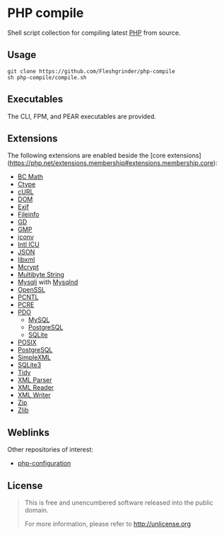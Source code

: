 # PHP compile
Shell script collection for compiling latest [PHP](https://php.net) from source.

## Usage
```shell
git clone https://github.com/Fleshgrinder/php-compile
sh php-compile/compile.sh
```

## Executables
The CLI, FPM, and PEAR executables are provided.

## Extensions
The following extensions are enabled beside the [core extensions]
(https://php.net/extensions.membership#extensions.membership.core):

* [BC Math](https://php.net/book.bc)
* [Ctype](https://php.net/book.ctype)
* [cURL](https://php.net/book.curl)
* [DOM](https://php.net/book.dom)
* [Exif](https://php.net/book.exif)
* [Fileinfo](https://php.net/book.fileinfo)
* [GD](https://php.net/book.image)
* [GMP](https://php.net/book.gmp)
* [iconv](https://php.net/book.iconv)
* [Intl ICU](https://php.net/book.intl)
* [JSON](https://php.net/book.json)
* [libxml](https://php.net/book.libxml)
* [Mcrypt](https://php.net/book.mcrypt)
* [Multibyte String](https://php.net/book.mbstring)
* [Mysqli](https://php.net/book.mysqli) with [Mysqlnd](https://php.net/book.mysqlnd)
* [OpenSSL](https://php.net/book.openssl)
* [PCNTL](https://php.net/book.pcntl)
* [PCRE](https://php.net/book.pcre)
* [PDO](https://php.net/book.pdo)
  * [MySQL](https://php.net/ref.pdo-mysql)
  * [PostgreSQL](https://php.net/ref.pdo-pgsql)
  * [SQLite](https://php.net/ref.pdo-sqlite)
* [POSIX](https://php.net/book.posix)
* [PostgreSQL](https://php.net/book.pgsql)
* [SimpleXML](https://php.net/book.simplexml)
* [SQLite3](https://php.net/book.sqlite3)
* [Tidy](https://php.net/book.tidy)
* [XML Parser](https://php.net/book.xml)
* [XML Reader](https://php.net/book.xmlreader)
* [XML Writer](https://php.net/book.xmlwriter)
* [Zip](https://php.net/book.zip)
* [Zlib](https://php.net/book.zlib)

## Weblinks
Other repositories of interest:

* [php-configuration](https://github.com/Fleshgrinder/php-configuration)

## License
> This is free and unencumbered software released into the public domain.
>
> For more information, please refer to <http://unlicense.org>
